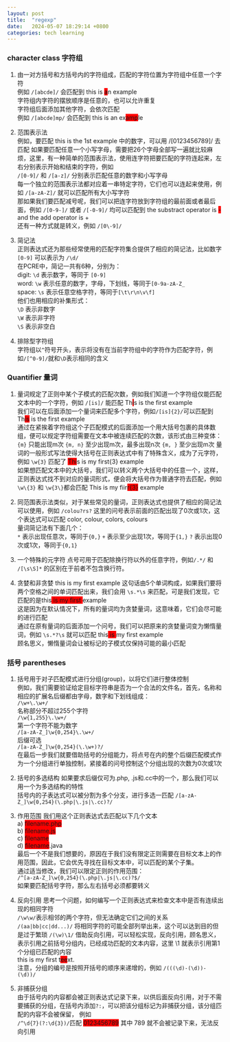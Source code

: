 ```yaml
---
layout: post
title:  "regexp"
date:   2024-05-07 18:29:14 +0800
categories: tech learning
---
```


### character class 字符组  

1. 由一对方括号和方括号内的字符组成，匹配的字符位置为字符组中任意一个字符  
例如 `/[abcde]/` 会匹配到 this is <font style="background: red">a</font>n example   
字符组内字符的摆放顺序是任意的，也可以允许重复  
字符组后面添加其他字符，会依次匹配  
例如 `/[abcde]mp/` 会匹配到 this is an ex<font style="background: red">amp</font>le 

1. 范围表示法  
例如，要匹配 this is the 1st example 中的数字，可以用 /[0123456789]/ 去匹配
如果要匹配任意一个小写字母，需要把26个字母全部写一遍就比较麻烦，这里，有一种简单的范围表示法，使用连字符把要匹配的字符连起来，左右分别表示开始和结束的字符，例如  
`/[0-9]/` 和 `/[a-z]/` 分别表示匹配任意的数字和小写字母  
每一个独立的范围表示法都对应着一串特定字符，它们也可以连起来使用，例如 `/[a-zA-Z]/` 就可以匹配所有大小写字符  
那如果我们要匹配减号呢，我们可以把连字符放到字符组的最前面或者最后面，例如 `/[0-9-]/` 或者 `/[-0-9]/` 均可以匹配到 the substract operator is <font style="background: red">-</font> and the add operator is +  
还有一种方式就是转义，例如 `/[0\-9]/`  

1. 简记法  
正则表达式还为那些经常使用的匹配字符集合提供了相应的简记法，比如数字 `[0-9]` 可以表示为 `/\d/`  
在PCRE中，简记一共有6种，分别为：  
digit: `\d` 表示数字，等同于 `[0-9]`  
word: `\w` 表示任意的数字，字母，下划线，等同于`[0-9a-zA-Z_`  
space: `\s` 表示任意空格字符，等同于`[\t\r\n\v\f]`  
他们也用相应的补集形式：  
`\D` 表示非数字  
`\W` 表示非字符  
`\S` 表示非空白  

1. 排除型字符组  
字符组以`^`符号开头，表示将没有在当前字符组中的字符作为匹配字符，例如`/[^0-9]/`就和`\D`表示相同的含义

### Quantifier 量词  
1. 量词规定了正则中某个子模式的匹配次数，例如我们知道一个字符组仅能匹配文本中的一个字符，例如 `/[is]/` 能匹配 Th<font style="background: red">i</font>s is the first example  
我们可以在后面添加一个量词来匹配多个字符，例如`/[is]{2}/`可以匹配到Th<font style="background: red">is</font> is the first example  
通过在紧挨着字符组这个子匹配模式的后面添加一个用大括号包裹的具体数组，便可以规定字符组需要在文本中被连续匹配的次数，该形式由三种变体：  
`{m}` 只能出现m次
`{m, n}` 至少出现m次，最多出现n次
`{m, }` 至少出现m次
量词的一般形式写法使得大括号在正则表达式中有了特殊含义，成为了元字符，例如 `\w{3}` 匹配了 <font style="background: red">Thi</font>s is my first{3} example  
如果想匹配文本中的大括号，我们可以转义两个大括号中的任意一个，这样，正则表达式找不到对应的量词形式，便会将大括号作为普通字符去匹配，例如
`\w\{3}` 和 `\w{3\}`都会匹配 This is my fiir<font style="background: red">r{3}</font> example

1. 同范围表示法类似，对于某些常见的量词，正则表达式也提供了相应的简记法可以使用，例如 `/colou?rs?` 这里的问号表示前面的匹配出现了0次或1次，这个表达式可以匹配 color, colour, colors, colours  
量词简记法有下面几个：  
`*` 表示出现任意次，等同于`{0,}`
`+` 表示至少出现1次，等同于`{1,}`
`?` 表示出现0次或1次，等同于`{0,1}`

1. 一个特殊的元字符
点号可用于匹配除换行符以外的任意字符，例如`/.*/` 和 `/[\s\S]*` 的区别在于前者不包含换行符。

1. 贪婪和非贪婪
this is my first example 这句话由5个单词构成，如果我们要将两个空格之间的单词匹配出来，我们会用 `\s.*\s` 来匹配，可是我们发现，它匹配的是this<font style="background: red"> is my first </font>example  
这是因为在默认情况下，所有的量词均为贪婪量词，这意味着，它们会尽可能的进行匹配  
通过在原有量词的后面添加一个问号，我们可以把原来的贪婪量词变为懒惰量词，例如
`\s.*?\s` 就可以匹配 this<font style="background: red"> is </font>my first example  
顾名思义，懒惰量词会让被标记的子模式仅保持可能的最小匹配  

### 括号 parentheses  
1. 括号用于对子匹配模式进行分组(group)，以将它们进行整体控制  
例如，我们需要验证给定目标字符串是否为一个合法的文件名，首先，名称和相应的扩展名后缀都由字母，数字和下划线组成：  
`/\w+\.\w+/`  
名称部分不超过255个字符  
`/\w{1,255}\.\w+/`  
第一个字符不能为数字  
`/[a-zA-Z_]\w{0,254}\.\w+/`  
后缀可选  
`/[a-zA-Z_]\w{0,254}(\.\w+)?/`  
在最后一步我们就要借助括号的分组能力，将点号在内的整个后缀匹配模式作为一个分组进行单独控制，紧接着的问号控制这个分组出现的次数为0次或1次  

1. 括号的多选结构
如果要求后缀仅可为.php, .js和.cc中的一个，那么我们可以用一个为多选结构的特性  
括号内的子表达式可以被分割为多个分支，进行多选一匹配
`/[a-zA-Z_]\w{0,254}(\.php|\.js|\.cc)?/`  

1. 作用范围
我们用这个正则表达式去匹配以下几个文本  
a) <font style="background: red">filename.php</font>    
b) <font style="background: red">filename.js</font>    
c) <font style="background: red">filename</font>   
d) <font style="background: red">filename</font>.java    
最后一个不是我们想要的，原因在于我们没有限定正则需要在目标文本上的作用范围，因此，它会优先寻找在目标文本中，可以匹配的某个子集。  
通过适当修改，我们可以限定正则的作用范围：  
`/^[a-zA-Z_]\w{0,254}(\.php|\.js|\.cc)?$/`  
如果要匹配括号字符，那么左右括号必须都要转义


1. 反向引用
思考一个问题，如何编写一个正则表达式来检查文本中是否有连续出现的相同字符  
`/\w\w/`表示相邻的两个字符，但无法确定它们之间的关系  
`/(aa|bb|cc|dd...)/` 将相同字符的可能全部列举出来，这个可以达到目的但是过于繁琐
`/(\w)\1/` 借助反向引用，可以轻松实现，反向引用，顾名思义，表示引用之前括号分组内，已经成功匹配的文本内容，这里 \1 就表示引用第1个分组已匹配的内容  
this is my first t<font style="background: red">ee</font>xt.  
注意，分组的编号是按照开括号的顺序来递增的，例如
`/(((\d)-(\d))-(\d))/`

1. 非捕获分组  
由于括号内的内容都会被正则表达式记录下来，以供后面反向引用，对于不需要捕获的分组，在括号内添加`?:`，可以把该分组标记为非捕获分组，该分组匹配的内容不会被保留， 例如  
`/^\d{7}(?:\d{3})/`匹配 <font style="background: red">0123456789</font> 其中 789 就不会被记录下来，无法反向引用


